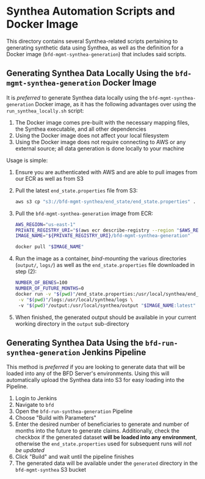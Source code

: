 # Synthea Automation Scripts and Docker Image

This directory contains several Synthea-related scripts pertaining to generating synthetic data
using Synthea, as well as the definition for a Docker image (`bfd-mgmt-synthea-generation`) that
includes said scripts.

## Generating Synthea Data Locally Using the `bfd-mgmt-synthea-generation` Docker Image

It is _preferred_ to generate Synthea data locally using the `bfd-mgmt-synthea-generation` Docker
image, as it has the following advantages over using the `run_synthea_locally.sh` script:

1. The Docker image comes pre-built with the necessary mapping files, the Synthea executable, and
   all other dependencies
2. Using the Docker image does not affect your local filesystem
3. Using the Docker image does not require connecting to AWS or any external source; all data
   generation is done locally to your machine

Usage is simple:

1. Ensure you are authenticated with AWS and are able to pull images from our ECR as well as from S3
2. Pull the latest `end_state.properties` file from S3:

   ```bash
   aws s3 cp "s3://bfd-mgmt-synthea/end_state/end_state.properties" .
   ```

3. Pull the `bfd-mgmt-synthea-generation` image from ECR:

   ```bash
   AWS_REGION="us-east-1"
   PRIVATE_REGISTRY_URI="$(aws ecr describe-registry --region "$AWS_REGION" | jq -r '.registryId').dkr.ecr.${AWS_REGION}.amazonaws.com"
   IMAGE_NAME="${PRIVATE_REGISTRY_URI}/bfd-mgmt-synthea-generation"

   docker pull "$IMAGE_NAME"
   ```

4. Run the image as a container, _bind-mounting_ the various directories (`output/`, `logs/`) as
   well as the `end_state.properties` file downloaded in step (2):

   ```bash
   NUMBER_OF_BENES=100
   NUMBER_OF_FUTURE_MONTHS=0
   docker run -v "$(pwd)"/end_state.properties:/usr/local/synthea/end_state.properties:ro \
    -v "$(pwd)"/logs:/usr/local/synthea/logs \ 
    -v "$(pwd)"/output:/usr/local/synthea/output "$IMAGE_NAME:latest" -n "$NUMBER_OF_BENES" -f "$NUMBER_OF_FUTURE_MONTHS"
   ```

5. When finished, the generated output should be available in your current working directory in the
   `output` sub-directory

## Generating Synthea Data Using the `bfd-run-synthea-generation` Jenkins Pipeline

This method is _preferred_ if you are looking to generate data that will be loaded into any of the
BFD Server's environments. Using this will automatically upload the Synthea data into S3 for easy
loading into the Pipeline.

1. Login to Jenkins
2. Navigate to `bfd`
3. Open the `bfd-run-synthea-generation` Pipeline
4. Choose "Build with Parameters"
5. Enter the desired number of beneficiaries to generate and number of months into the future to
   generate claims. Additionally, check the checkbox if the generated dataset **will be loaded into
   any environment**, otherwise the `end_state.properties` used for subsequent runs will _not be
   updated_
6. Click "Build" and wait until the pipeline finishes
7. The generated data will be available under the `generated` directory in the `bfd-mgmt-synthea` S3 bucket
